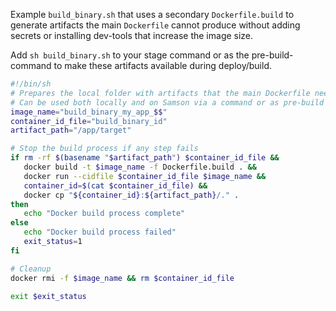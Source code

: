 Example `build_binary.sh` that uses a secondary `Dockerfile.build` to generate artifacts the main `Dockerfile`
cannot produce without adding secrets or installing dev-tools that increase the image size.

Add `sh build_binary.sh` to your stage command or as the pre-build-command
to make these artifacts available during deploy/build.

```Bash
#!/bin/sh
# Prepares the local folder with artifacts that the main Dockerfile needs
# Can be used both locally and on Samson via a command or as pre-build command
image_name="build_binary_my_app_$$"
container_id_file="build_binary_id"
artifact_path="/app/target"

# Stop the build process if any step fails
if rm -rf $(basename "$artifact_path") $container_id_file &&
   docker build -t $image_name -f Dockerfile.build . &&
   docker run --cidfile $container_id_file $image_name &&
   container_id=$(cat $container_id_file) &&
   docker cp "${container_id}:${artifact_path}/." .
then
   echo "Docker build process complete"
else
   echo "Docker build process failed"
   exit_status=1
fi

# Cleanup
docker rmi -f $image_name && rm $container_id_file

exit $exit_status
```
